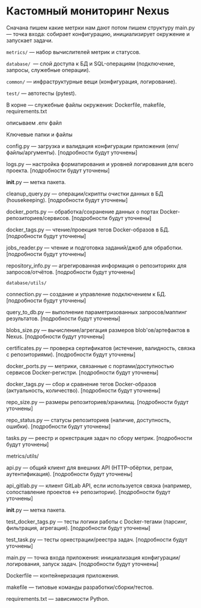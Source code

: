 # Кастомный мониторинг Nexus 




Сначана пишем какие метрки нам дают
потом пишем структуру 
main.py — точка входа: собирает конфигурацию, инициализирует окружение и запускает задачи.

`metrics/` — набор вычислителей метрик и статусов.

`database/ `— слой доступа к БД и SQL-операциям (подключение, запросы, служебные операции).

`common/` — инфраструктурные вещи (конфигурация, логирование).

`test/` — автотесты (pytest).

В корне — служебные файлы окружения: Dockerfile, makefile, requirements.txt

описываем .env файл


Ключевые папки и файлы

config.py — загрузка и валидация конфигурации приложения (env/файлы/аргументы). [подробности будут уточнены]

logs.py — настройка форматирования и уровней логирования для всего проекта. [подробности будут уточнены]

__init__.py — метка пакета.

cleanup_query.py — операции/скрипты очистки данных в БД (housekeeping). [подробности будут уточнены]

docker_ports.py — обработка/сохранение данных о портах Docker-репозиториев/сервисов. [подробности будут уточнены]

docker_tags.py — чтение/проекция тегов Docker-образов в БД. [подробности будут уточнены]

jobs_reader.py — чтение и подготовка заданий/джоб для обработки. [подробности будут уточнены]

repository_info.py — агрегированная информация о репозиториях для запросов/отчётов. [подробности будут уточнены]

`database/utils/`

connection.py — создание и управление подключением к БД. [подробности будут уточнены]

query_to_db.py — выполнение параметризованных запросов/маппинг результатов. [подробности будут уточнены]


blobs_size.py — вычисление/агрегация размеров blob'ов/артефактов в Nexus. [подробности будут уточнены]

certificates.py — проверка сертификатов (истечение, валидность, связка с репозиториями). [подробности будут уточнены]

docker_ports.py — метрики, связанные с портами/доступностью сервисов Docker-регистри. [подробности будут уточнены]

docker_tags.py — сбор и сравнение тегов Docker-образов (актуальность, количество). [подробности будут уточнены]

repo_size.py — размеры репозиториев/хранилищ. [подробности будут уточнены]

repo_status.py — статусы репозиториев (наличие, доступность, ошибки). [подробности будут уточнены]

tasks.py — реестр и оркестрация задач по сбору метрик. [подробности будут уточнены]

metrics/utils/

api.py — общий клиент для внешних API (HTTP-обёртки, ретраи, аутентификация). [подробности будут уточнены]

api_gitlab.py — клиент GitLab API, если используется связка (например, сопоставление проектов ↔ репозитории). [подробности будут уточнены]

__init__.py — метка пакета.

test_docker_tags.py — тесты логики работы с Docker-тегами (парсинг, фильтрация, агрегация). [подробности будут уточнены]

test_task.py — тесты оркестрации/реестра задач. [подробности будут уточнены]

main.py — точка входа приложения: инициализация конфигурации/логирования, запуск задач. [подробности будут уточнены]

Dockerfile — контейнеризация приложения.

makefile — типовые команды разработки/сборки/тестов.

requirements.txt — зависимости Python.


